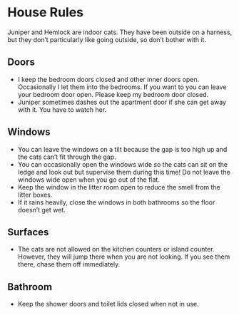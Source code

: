 # House Rules

Juniper and Hemlock are indoor cats. They have been outside on a harness, but they don’t particularly like going outside, so don’t bother with it.

## Doors
- I keep the bedroom doors closed and other inner doors open. Occasionally I let them into the bedrooms. If you want to you can leave your bedroom door open. Please keep my bedroom door closed.
- Juniper sometimes dashes out the apartment door if she can get away with it. You have to watch her.

## Windows
- You can leave the windows on a tilt because the gap is too high up and the cats can’t fit through the gap.
- You can occasionally open the windows wide so the cats can sit on the ledge and look out but supervise them during this time! Do not leave the windows wide open when you go out of the flat.
- Keep the window in the litter room open to reduce the smell from the litter boxes.
- If it rains heavily, close the windows in both bathrooms so the floor doesn’t get wet.

## Surfaces
- The cats are not allowed on the kitchen counters or island counter. However, they will jump there when you are not looking. If you see them there, chase them off immediately.

## Bathroom
- Keep the shower doors and toilet lids closed when not in use.